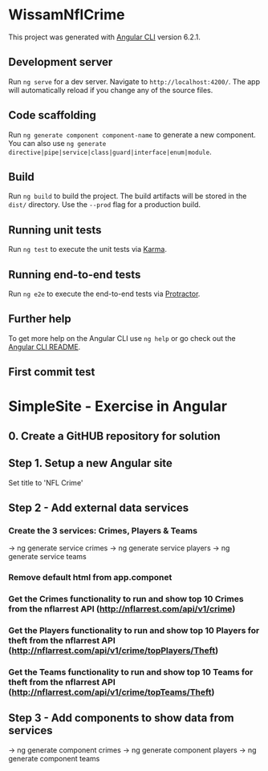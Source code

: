 # WissamNflCrime

This project was generated with [Angular CLI](https://github.com/angular/angular-cli) version 6.2.1.

## Development server

Run `ng serve` for a dev server. Navigate to `http://localhost:4200/`. The app will automatically reload if you change any of the source files.

## Code scaffolding

Run `ng generate component component-name` to generate a new component. You can also use `ng generate directive|pipe|service|class|guard|interface|enum|module`.

## Build

Run `ng build` to build the project. The build artifacts will be stored in the `dist/` directory. Use the `--prod` flag for a production build.

## Running unit tests

Run `ng test` to execute the unit tests via [Karma](https://karma-runner.github.io).

## Running end-to-end tests

Run `ng e2e` to execute the end-to-end tests via [Protractor](http://www.protractortest.org/).

## Further help

To get more help on the Angular CLI use `ng help` or go check out the [Angular CLI README](https://github.com/angular/angular-cli/blob/master/README.md).

## First commit test


# SimpleSite - Exercise in Angular

## 0. Create a GitHUB repository for solution

## Step 1. Setup a new Angular site

Set title to 'NFL Crime'

## Step 2 - Add external data services 

### Create the 3 services: Crimes, Players & Teams

-> ng generate service crimes
-> ng generate service players
-> ng generate service teams

### Remove default html from app.componet

### Get the Crimes functionality to run and show top 10 Crimes from the nflarrest API (http://nflarrest.com/api/v1/crime)

### Get the Players functionality to run and show top 10 Players for theft from the nflarrest API (http://nflarrest.com/api/v1/crime/topPlayers/Theft)

### Get the Teams functionality to run and show top 10 Teams for theft from the nflarrest API (http://nflarrest.com/api/v1/crime/topTeams/Theft)

## Step 3 - Add components to show data from services

-> ng generate component crimes
-> ng generate component players
-> ng generate component teams

```

```